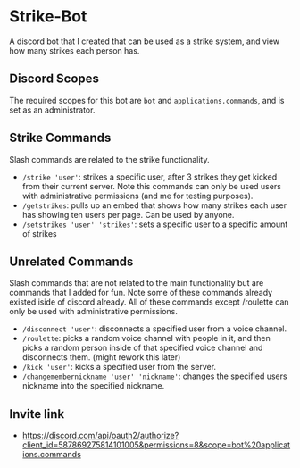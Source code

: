 # Strike-Bot
A discord bot that I created that can be used as a strike system, and view how many strikes each person has.

## Discord Scopes
The required scopes for this bot are `bot` and `applications.commands`, and is set as an administrator.

## Strike Commands
Slash commands are related to the strike functionality.
* `/strike 'user'`: strikes a specific user, after 3 strikes they get kicked from their current server. Note this commands can only be used users with administrative permissions (and me for testing purposes).
* `/getstrikes`: pulls up an embed that shows how many strikes each user has showing ten users per page. Can be used by anyone.
* `/setstrikes 'user' 'strikes'`: sets a specific user to a specific amount of strikes

## Unrelated Commands
Slash commands that are not related to the main functionality but are commands that I added for fun. Note some of these commands already existed iside of discord already.
All of these commands except /roulette can only be used with administrative permissions.
* `/disconnect 'user'`: disconnects a specified user from a voice channel.
* `/roulette`: picks a random voice channel with people in it, and then picks a random person inside of that specified voice channel and disconnects them. (might rework this later)
* `/kick 'user'`: kicks a specified user from the server.
* `/changemembernickname 'user' 'nickname'`: changes the specified users nickname into the specified nickname.

## Invite link
* https://discord.com/api/oauth2/authorize?client_id=587869275814101005&permissions=8&scope=bot%20applications.commands
